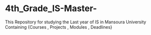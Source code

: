 # 4th_Grade_IS-Master-
This Repository for studying the Last year of IS in Mansoura University Containing {Courses , Projects , Modules , Deadlines}
